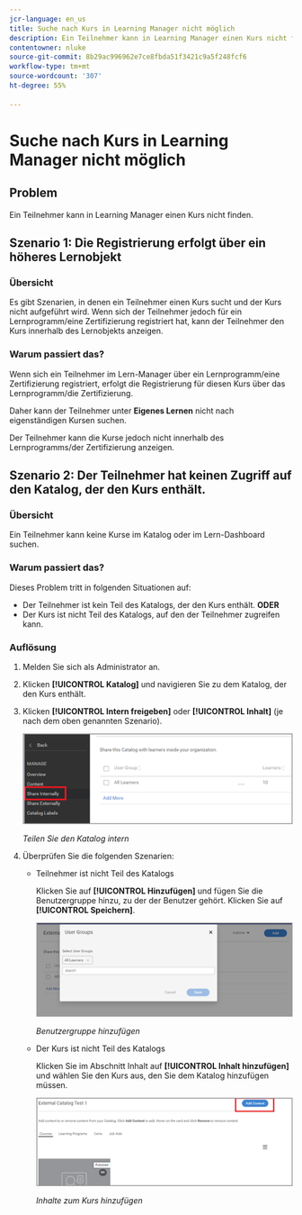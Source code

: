 ```yaml
---
jcr-language: en_us
title: Suche nach Kurs in Learning Manager nicht möglich
description: Ein Teilnehmer kann in Learning Manager einen Kurs nicht finden.
contentowner: nluke
source-git-commit: 8b29ac996962e7ce8fbda51f3421c9a5f248fcf6
workflow-type: tm+mt
source-wordcount: '307'
ht-degree: 55%

---
```




# Suche nach Kurs in Learning Manager nicht möglich

## Problem

Ein Teilnehmer kann in Learning Manager einen Kurs nicht finden.

## Szenario 1: Die Registrierung erfolgt über ein höheres Lernobjekt

### Übersicht

Es gibt Szenarien, in denen ein Teilnehmer einen Kurs sucht und der Kurs nicht aufgeführt wird. Wenn sich der Teilnehmer jedoch für ein Lernprogramm/eine Zertifizierung registriert hat, kann der Teilnehmer den Kurs innerhalb des Lernobjekts anzeigen.

### Warum passiert das?

Wenn sich ein Teilnehmer im Lern-Manager über ein Lernprogramm/eine Zertifizierung registriert, erfolgt die Registrierung für diesen Kurs über das Lernprogramm/die Zertifizierung.

Daher kann der Teilnehmer unter **Eigenes Lernen** nicht nach eigenständigen Kursen suchen.

Der Teilnehmer kann die Kurse jedoch nicht innerhalb des Lernprogramms/der Zertifizierung anzeigen.

## Szenario 2: Der Teilnehmer hat keinen Zugriff auf den Katalog, der den Kurs enthält.

### Übersicht

Ein Teilnehmer kann keine Kurse im Katalog oder im Lern-Dashboard suchen.

### Warum passiert das?

Dieses Problem tritt in folgenden Situationen auf:

* Der Teilnehmer ist kein Teil des Katalogs, der den Kurs enthält. **ODER**
* Der Kurs ist nicht Teil des Katalogs, auf den der Teilnehmer zugreifen kann.

### Auflösung

1. Melden Sie sich als Administrator an.

1. Klicken **[!UICONTROL Katalog]** und navigieren Sie zu dem Katalog, der den Kurs enthält.
1. Klicken **[!UICONTROL Intern freigeben]** oder **[!UICONTROL Inhalt]** (je nach dem oben genannten Szenario).

   ![](assets/cp-share-internally.png)

   *Teilen Sie den Katalog intern*

1. Überprüfen Sie die folgenden Szenarien:

   * Teilnehmer ist nicht Teil des Katalogs

     Klicken Sie auf **[!UICONTROL Hinzufügen]** und fügen Sie die Benutzergruppe hinzu, zu der der Benutzer gehört. Klicken Sie auf **[!UICONTROL Speichern]**.

     ![](assets/cp-add-user-group.png)

     *Benutzergruppe hinzufügen*

   * Der Kurs ist nicht Teil des Katalogs

     Klicken Sie im Abschnitt Inhalt auf **[!UICONTROL Inhalt hinzufügen]** und wählen Sie den Kurs aus, den Sie dem Katalog hinzufügen müssen.

     ![](assets/cp-add-content.png)

     *Inhalte zum Kurs hinzufügen*
